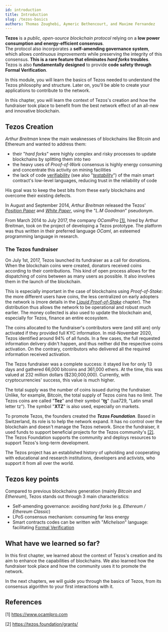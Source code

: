 ```yaml
---
id: introduction
title: Introduction
slug: /tezos-basics
authors: Thomas Zoughebi, Aymeric Bethencourt, and Maxime Fernandez
---
```

**Tezos** is a *public, open-source blockchain protocol* relying on a **low power consumption and energy-efficient consensus**.  
The protocol also incorporates a **self-amending governance system**, which allows *continuous improvements* while preserving the integrity of this consensus. **This is a rare feature that eliminates *hard forks* troubles**.  
Tezos is also **fundamentally designed** to provide **code safety through Formal Verification**.

In this module, you will learn the basics of Tezos needed to understand the Tezos philosophy and structure. Later on, you'll be able to create your applications to contribute to the network.

In this chapter, you will learn the context of Tezos's creation and how the fundraiser took place to benefit from the best network effect of an all-new and innovative blockchain.

## Tezos Creation
_Arthur Breitman_ knew the main weaknesses of blockchains like Bitcoin and Ethereum and wanted to address them:
* their "*hard forks*" were highly complex and risky processes to update blockchains by splitting them into two
* the heavy uses of _Proof-of-Work_ consensus is highly energy consuming and concentrate this activity on mining facilities
* the lack of code [verifiability](https://en.wikipedia.org/wiki/Formal_verification) (see also "[*testability*](https://en.wikipedia.org/wiki/Software_testability)") of the main smart contract's low-level languages, reducing trust in the reliability of code

His goal was to keep the best bits from these early blockchains and overcome their existing defects.

In August and September 2014, *Arthur Breitman* released the Tezos' [*Position Paper*](https://tezos.com/position-paper.pdf) and [*White Paper*](https://tezos.com/whitepaper.pdf), using the "*L.M Goodman*" pseudonym.

From March 2014 to July 2017, the company *OCamlPro* [[1]](/tezos-basics/#references), hired by Arthur Breitman, took on the project of developing a Tezos prototype. The platform was thus written in their preferred language *OCaml*, an esteemed programming language in research.

### The Tezos fundraiser
On July 1st, 2017, Tezos launched its fundraiser as a call for donations. When the blockchain coins were created, donators received coins according to their contributions. This kind of open process allows for the dispatching of coins between as many users as possible. It also involves them in the launch of the blockchain.

This is especially important in the case of blockchains using _Proof-of-Stake_: the more different users have coins, the less centralized on early adopters the network is (more details in the [*Liquid Proof-of-Stake*](/tezos-basics/liquid-proof-of-stake) chapter). The distribution thus allows the network to be operational and robust much earlier. The money collected is also used to update the blockchain and, especially for Tezos, finance an entire ecosystem.

The coins allocated to the fundraiser's contributors were (and still are) only activated if they provided full KYC information. In mid-November 2020, Tezos identified around 94% of all funds. In a few cases, the full requested information delivery didn't happen, and thus neither did the respective coins activation. On the contrary, contributors who delivered all the required information received activation.

The Tezos fundraiser was a complete success: it stayed live for only 13 days and gathered 66,000 bitcoins and 361,000 ethers. At the time, this was valued at 232 million dollars ($230,000,000). Currently, with cryptocurrencies' success, this value is much higher.

The total supply was the number of coins issued during the fundraiser. Unlike, for example, Bitcoin, the total supply of Tezos coins has no limit. The Tezos coins are called "**Tez**" and their symbol "**ꜩ**" (\ua729, "Latin small letter tz"). The symbol "**XTZ**" is also used, especially on markets.

To promote Tezos, the founders created the **_Tezos Foundation_**. Based in Switzerland, its role is to help the network expand. It has no control over the blockchain and doesn't manage the Tezos network. Since the fundraiser, it used funds to support beneficial projects for the Tezos community's [[2]](/tezos-basics/#references).
The Tezos Foundation supports the community and deploys resources to support Tezos's long-term development.

The Tezos project has an established history of upholding and cooperating with educational and research institutions, developers and activists, who support it from all over the world.

## Tezos key points
Compared to previous blockchains generation (mainly *Bitcoin* and *Ethereum*), Tezos stands out through 3 main characteristics:

* Self-amending governance: avoiding *hard forks* (e.g. *Ethereum / Ethereum Classic*)
* LPoS consensus mechanism: consuming far less energy
* Smart contracts codes can be written with "*Michelson*" language: facilitating [Formal Verification](https://en.wikipedia.org/wiki/Formal_verification)

## What have we learned so far?
In this first chapter, we learned about the context of Tezos's creation and its aim to enhance the capabilities of blockchains. We also learned how the fundraiser took place and how the community uses it to promote the network.

In the next chapters, we will guide you through the basics of Tezos, from its consensus algorithm to your first interactions with it.

## References

[1] https://www.ocamlpro.com

[2] https://tezos.foundation/grants/
